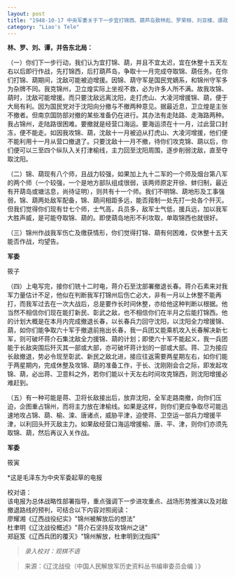 ```yaml
---
layout: post
title: "1948-10-17 中央军委关于下一步宜打锦西、葫芦岛致林彪、罗荣桓、刘亚楼、谭政等电"
category: "Liao's Tele"
---
```

**林、罗、刘、谭，并告东北局：**

（一）你们下一步行动，我们认为宜打锦、葫，并且不宜太迟，宜在休整十五天左右以后即行作战，先打锦西，后打葫芦岛，争取十一月完成夺取锦、葫任务。在你们打锦、葫期间，沈敌可能被迫增援。因锦、葫守军是国民党嫡系，和锦州守军多为杂牌不同。我克锦州，卫立煌实际上坐视不救，必为许多人所不满。故我攻锦、葫时，沈敌可能增援。而只要沈敌远离沈阳，走打虎山、大凌河增援锦、葫，便于大局有利。因为国民党对于沈阳向分撤与不撤两种意见。据最近息，卫立煌是主张不撤者。但南京国防部对撤的某些准备仍在进行。其办法有走陆路、走海路两种。我占锦州，走陆路很困难。要撤就是经营口海运。要海运须在十一月，过此营口封冻，便不能走。如因我攻锦、葫，沈敌十一月被迫从打虎山、大凌河增援，他们便不能利用十一月从营口撤退了。只要沈敌十一月不撤，待你们攻克锦、葫以后，你们便可以三至四个纵队入关打津榆线，主力回至沈阳周围，逐步削弱沈敌，直至夺取沈阳。

（二）锦、葫现有八个师，且战力较强，如果加上九十二军的一个师及烟台第八军的两个师（一个较强，一个是地方部队组成很弱，该两师原定开徐、蚌归制，最近有开葫岛或塘沽息，尚待证明），则共有十一个师。我们不明锦、葫地形及工事强弱，锦、葫两处敌军配备，锦、葫间相距多远，能否箝制一处先打一处各个歼灭。但我们觉得你们现有廿七个师，士气高，兵员多，敌军士气低，援兵远，加以我军大胜声威，是可能夺取锦、葫的。即使葫岛地形不利攻取，单取锦西也就很好。

（三）锦州作战我军伤亡及缴获情形，你们觉得打锦、葫有何困难，仅休整十五天能否作战，均望告。

**军委**

筱子

（四）上电写完，接你们铣十二时电，蒋介石至沈部署撤退长春。蒋介石素来对我军力量估计不足，他似在判断我军打锦州后伤亡必大，非有一月以上休整不能再打，而我军过去在一次大战后，总是要作长时间休整，亦给他这种判断以根据。他当然不相信你们现在能打新民、彰武之敌，也不相信你们在半月之后能打锦西。他的计划大概是在本月内完成撤退长春，以长春兵力回守沈阳，以沈阳全力增援锦、葫，如你们能争取六十军于撤退前拖出长春，我一兵团又能乘机攻入长春解决新七军，则可破坏蒋介石集沈敌全力援锦、葫的计划；即使六十军不能起义，我一兵团能于长敌突围后歼灭其一部或大部，亦可破坏蒋计划的一部或大部。蒋、卫为接应长敌撤退，势必令现至彰武、新民之敌北进，接应往返需要两星期左右，如你们能于两星期内，完成休整及攻锦、葫的准备工作，于长、沈刚刚会合之际，即发起攻锦、葫，必出蒋、卫意料之外，若你们能以十天左右时间攻克锦西，则沈阳增援必难赶到。

（五）有一种可能是蒋、卫将长敌接出后，放弃沈阳，全军走路南撤，向你们压迫，企图重占锦州，而将主力放在津榆线。如果是这样，则你们更应争取尽可能迅速地攻占锦、葫、榆、滦、唐诸点，威胁平津，迫使蒋、卫空运一部兵力增援平津，以利回头歼灭敌主力。如果敌经营口海运增援榆、唐、平、津，则你们亦须先取锦、葫，然后再议入关作战。

**军委**

筱寅

*这是毛泽东为中央军委起草的电报

校对语：
<br/>
该电报为总体战略性部署指导，重点强调下一步进攻重点、战场形势推演以及对敌撤退路线的预判，可结合以下内容对照阅读：
<br/>
廖耀湘《辽西战役纪实》"锦州被解放后的想法"
<br/>
杜聿明《辽沈战役概述》"蒋介石坚持反攻锦州之谜"
<br/>
郑庭笈《辽西兵团的覆灭》"锦州解放，杜聿明到沈指挥"



> *录入校对：观棋不语*

> 来源：《辽沈战役（中国人民解放军历史资料丛书编审委员会编 ）》

